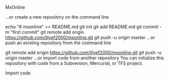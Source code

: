 MxOnline

…or create a new repository on the command line

echo "# mxonline" >> README.md
git init
git add README.md
git commit -m "first commit"
git remote add origin https://github.com/lilyef2000/mxonline.git
git push -u origin master
…or push an existing repository from the command line

git remote add origin https://github.com/lilyef2000/mxonline.git
git push -u origin master
…or import code from another repository
You can initialize this repository with code from a Subversion, Mercurial, or TFS project.

Import code
